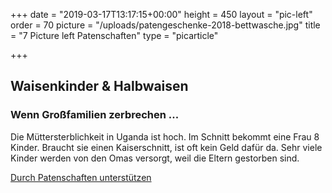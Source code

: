 +++
date = "2019-03-17T13:17:15+00:00"
height = 450
layout = "pic-left"
order = 70
picture = "/uploads/patengeschenke-2018-bettwasche.jpg"
title = "7 Picture left Patenschaften"
type = "picarticle"

+++
## **Waisenkinder & Halbwaisen**

### **Wenn Großfamilien zerbrechen ...**

Die Müttersterblichkeit in Uganda ist hoch. Im Schnitt bekommt eine Frau 8 Kinder. Braucht sie einen Kaiserschnitt, ist oft kein Geld dafür da. Sehr viele Kinder werden von den Omas versorgt, weil die Eltern gestorben sind.

[Durch Patenschaften unterstützen](/helfen/patenschaft)